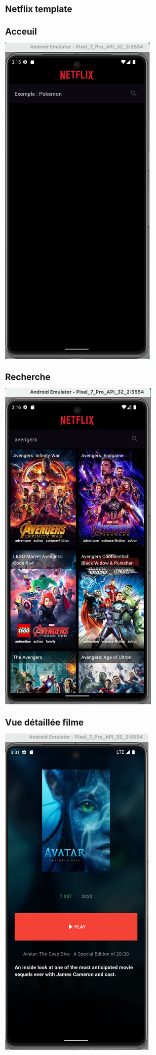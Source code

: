 # Netflix template

# Acceuil

![home](screen/Capture%20d’écran%202024-02-14%20à%2015.15.44.png)

# Recherche

![search](screen/Capture%20d’écran%202024-02-14%20à%2015.16.49.png)

# Vue détaillée filme

![details](screen/Capture%20d’écran%202024-02-14%20à%2003.01.54.png)
